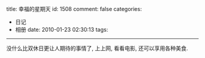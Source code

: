 title: 幸福的星期天
id: 1508
comment: false
categories:
  - 日记
  - 相册
date: 2010-01-23 02:30:13
tags:
---

没什么比双休日更让人期待的事情了, 上上网, 看看电影, 还可以享用各种美食.
